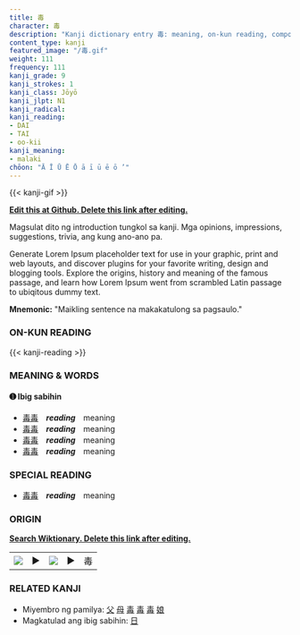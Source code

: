 ```yaml
---
title: 毒
character: 毒
description: "Kanji dictionary entry 毒: meaning, on-kun reading, compounds, origin, related kanji"
content_type: kanji
featured_image: "/毒.gif"
weight: 111
frequency: 111
kanji_grade: 9
kanji_strokes: 1
kanji_class: Jōyō
kanji_jlpt: N1
kanji_radical: 
kanji_reading: 
- DAI
- TAI
- oo-kii
kanji_meaning:
- malaki
chōon: "Ā Ī Ū Ē Ō ā ī ū ē ō ’"
---
```

[//]: # (Don't edit the line below. Kanji animated GIF code is automatically generated.)
{{< kanji-gif >}}

[//]: # (Edit below this line.)

**[Edit this at Github. Delete this link after editing.](https://github.com/tim0g/tim/tree/main/content/kanji/毒/index.md)**

Magsulat dito ng introduction tungkol sa kanji. Mga opinions, impressions, suggestions, trivia, ang kung ano-ano pa.

Generate Lorem Ipsum placeholder text for use in your graphic, print and web layouts, and discover plugins for your favorite writing, design and blogging tools. Explore the origins, history and meaning of the famous passage, and learn how Lorem Ipsum went from scrambled Latin passage to ubiqitous dummy text.
 
**Mnemonic:** "Maikling sentence na makakatulong sa pagsaulo."

### ON-KUN READING

[//]: # (Don't edit the line below. ON-KUN READING code is automatically generated.)
{{< kanji-reading >}}

### MEANING & WORDS

#### ➊ **Ibig sabihin**
  - [毒](../毒)[毒](../毒)　***reading***　meaning
  - [毒](../毒)[毒](../毒)　***reading***　meaning
  - [毒](../毒)[毒](../毒)　***reading***　meaning
  - [毒](../毒)[毒](../毒)　***reading***　meaning

### SPECIAL READING
  - [毒](../毒)[毒](../毒)　***reading***　meaning

### ORIGIN

**[Search Wiktionary. Delete this link after editing.](https://wiktionary.org/wiki/毒)**
<table class="kanji-table"><tr><td>
<img src="60px-毒-bronze.svg.png">
</td><td>▶</td><td>
<img src="60px-毒-oracle.svg.png">
</td><td>▶</td>
<td class="kanji-origin">毒</td>
</tr></table>

### RELATED KANJI
- Miyembro ng pamilya: [父](../父) [母](../母) [毒](../毒) [毒](../毒) [毒](../毒) [娘](../娘)
- Magkatulad ang ibig sabihin: [日](../日)
